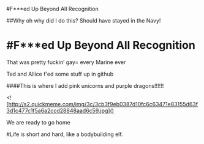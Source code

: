 
#F***ed Up Beyond All Recognition

##Why oh why did I do this?  Should have stayed in the Navy!

<h1>#F***ed Up Beyond All Recognition</h1>
<p> That was pretty fuckin’ gay= every Marine ever</p>
<p>Ted and Allice f'ed some stuff up in github</p>
####This is where I add pink unicorns and purple dragons!!!!!!

<![http://s2.quickmeme.com/img/3c/3cb3f9eb0387d10fc6c63471e83155d63f3d1c477c1f5a6a2ccd28848aad6c59.jpg]()

<p> We are ready to go home</p>
#Life is short and hard, like a bodybuilding elf.
